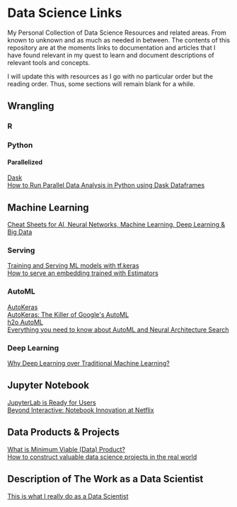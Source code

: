 # Data Science Links
My Personal Collection of Data Science Resources and related areas. From known to unknown and as much as needed in between. The contents of this repository are at the moments links to documentation and articles that I have found relevant in my quest to learn and document descriptions of relevant tools and concepts.

I will update this with resources as I go with no particular order but the reading order. Thus, some sections will remain blank for a while.

## Wrangling

### R



### Python

#### Parallelized
[Dask](http://dask.pydata.org/) \
[How to Run Parallel Data Analysis in Python using Dask Dataframes](https://towardsdatascience.com/trying-out-dask-dataframes-in-python-for-fast-data-analysis-in-parallel-aa960c18a915)

## Machine Learning

[Cheat Sheets for AI, Neural Networks, Machine Learning, Deep Learning & Big Data](https://becominghuman.ai/cheat-sheets-for-ai-neural-networks-machine-learning-deep-learning-big-data-678c51b4b463)

### Serving
[Training and Serving ML models with tf.keras](https://medium.com/tensorflow/training-and-serving-ml-models-with-tf-keras-fd975cc0fa27) \
[How to serve an embedding trained with Estimators](https://medium.com/tensorflow/how-to-serve-an-embedding-trained-with-estimators-681d5fa2fbe2)

### AutoML
[AutoKeras](https://autokeras.com/) \
[AutoKeras: The Killer of Google's AutoML](https://towardsdatascience.com/autokeras-the-killer-of-googles-automl-9e84c552a319)\
[h2o AutoML](http://docs.h2o.ai/h2o/latest-stable/h2o-docs/automl.html) \
[Everything you need to know about AutoML and Neural Architecture Search](https://towardsdatascience.com/everything-you-need-to-know-about-automl-and-neural-architecture-search-8db1863682bf)

### Deep Learning
[Why Deep Learning over Traditional Machine Learning?](https://towardsdatascience.com/why-deep-learning-is-needed-over-traditional-machine-learning-1b6a99177063)

## Jupyter Notebook
[JupyterLab is Ready for Users](https://blog.jupyter.org/jupyterlab-is-ready-for-users-5a6f039b8906) \
[Beyond Interactive: Notebook Innovation at Netflix](https://medium.com/netflix-techblog/notebook-innovation-591ee3221233)

## Data Products & Projects
[What is Minimum Viable (Data) Product?](https://medium.com/idealo-tech-blog/what-is-minimum-viable-data-product-49269e338d85) \
[How to construct valuable data science projects in the real world](https://towardsdatascience.com/how-to-construct-valuable-data-science-projects-in-the-real-world-203a4f520d54)

## Description of The Work as a Data Scientist
[This is what I really do as a Data Scientist](https://towardsdatascience.com/this-is-what-i-really-do-as-a-data-scientist-d637ed747ef9)